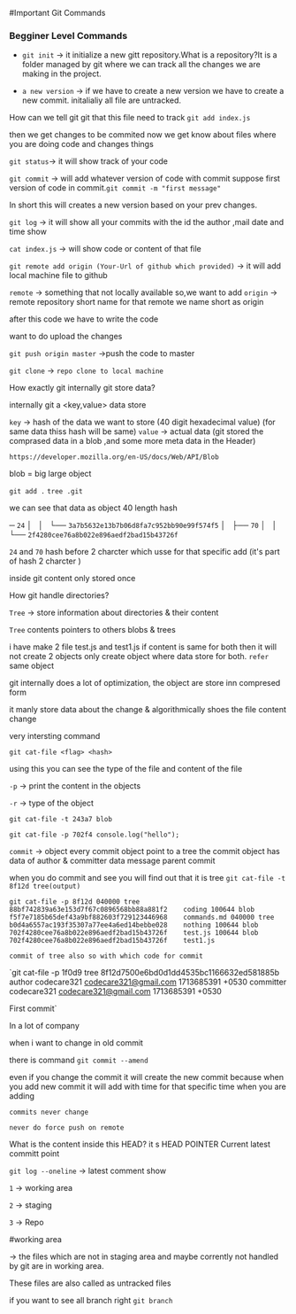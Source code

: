#Important Git Commands

### Begginer Level Commands

- `git init` -> it initialize a new gitt repository.What is a repository?It is a folder managed by git where we can track all the changes we are making in the project.

- `a new version` -> if we have to create a new version we have to create a new commit.
  initalialiy all file are untracked.

How can we tell git git that this file need to track
`git add index.js`

then we get changes to be commited
now we get know about files where you are doing code
and changes things

`git status`-> it will show track of your code

`git commit` -> will add whatever version of code with commit
suppose first version of code in commit.`git commit -m "first message"`

In short this will creates a new version based on your prev changes.

`git log` -> it will show all your commits with the id
the author ,mail date and time show

`cat index.js` -> will show code or content of that file

`git remote add origin (Your-Url of github which provided)` ->
it will add local machine file to github

`remote` -> something that not locally available
so,we want to add
`origin` -> remote repository short name
for that remote we name short as origin

after this code we have to write the code

want to do upload the changes

`git push origin master` ->push the code to master

`git clone` -> `repo clone to local machine`

How exactly git internally git store data?

internally git a <key,value> data store

`key` -> hash of the data we want to store (40 digit hexadecimal value)
(for same data thiss hash will be same)
`value` -> actual data (git stored the comprased data in a blob ,and some more meta data in the Header)

`https://developer.mozilla.org/en-US/docs/Web/API/Blob`

blob = big large object

`git add .`
`tree .git`

we can see that data as object 40 length hash

─ `24`
│   │   └── `3a7b5632e13b7b06d8fa7c952bb90e99f574f5`
│   ├── `70`
│   │   └── `2f4280cee76a8b022e896aedf2bad15b43726f`

`24` and `70` hash before 2 charcter which usse for that specific add (it's part of hash 2 charcter )

inside git content only stored once

How git handle directories?

`Tree` -> store information about directories & their content

`Tree` contents pointers to others blobs & trees

i have make 2 file test.js and test1.js if content is same for both then it will not create 2 objects only create object where data store for both.
`refer` same object

git internally does a lot of optimization, the object are store inn compresed form

it manly store data about the change & algorithmically shoes the file content change

very intersting command

`git cat-file <flag> <hash>`

using this you can see the type of the file and content of the file

`-p` -> print the content in the objects

`-r` -> type of the object

`git cat-file -t 243a7
blob`

`git cat-file -p 702f4
console.log("hello");`

`commit` -> object
every commit object point to a tree
the commit object has data of author & committer
data
message
parent commit

when you do commit and see you will find out that it is tree
`git cat-file -t 8f12d
tree(output)
`

`git cat-file -p 8f12d
040000 tree 88bf742839a63e153d7f67c0896568bb88a881f2	coding
100644 blob f5f7e7185b65def43a9bf882603f729123446968	commands.md
040000 tree b0d4a6557ac193f35307a77ee4a6ed14bebbe028	nothing
100644 blob 702f4280cee76a8b022e896aedf2bad15b43726f	test.js
100644 blob 702f4280cee76a8b022e896aedf2bad15b43726f	test1.js`

`commit of tree also so with which code for commit`

`git cat-file -p 1f0d9
tree 8f12d7500e6bd0d1dd4535bc1166632ed581885b
author codecare321 <codecare321@gmail.com> 1713685391 +0530
committer codecare321 <codecare321@gmail.com> 1713685391 +0530

First commit`

In a lot of company

when i want to change in old commit

there is command `git commit --amend`

even if you change the commit it will create the new commit because
when you add new commit it will add with time for that specific time when you are adding

`commits never change`

`never do force push on remote`

What is the content inside this HEAD?
it s HEAD POINTER
Current latest committ point

`git log --oneline` -> latest comment show

`1` -> working area

`2` -> staging

`3` -> Repo

#working area

-> the files which are not in staging area and maybe corrently not handled by git are in working area.

These files are also called as untracked files

if you want to see all branch right `git branch`
